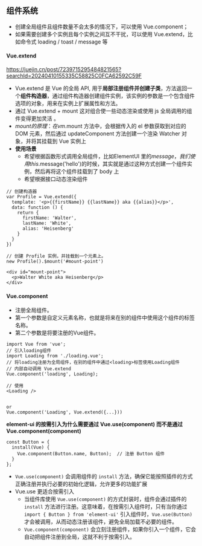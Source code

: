 ## 组件系统

- 创建全局组件且组件数量不会太多的情况下，可以使用 Vue.component；
- 如果需要创建多个实例且每个实例之间互不干扰，可以使用 Vue.extend，比如命令式 loading / toast / message 等

#### Vue.extend

https://juejin.cn/post/7239715295484821565?searchId=20240410155335C58825C0FCA62592C59F

- Vue.extend 是 Vue 的全局 API, 用于**局部注册组件并创建子类**，方法返回一个**组件构造器**，通过组件构造器创建组件实例，该实例的参数是一个包含组件选项的对象，用来在实例上扩展属性和方法。
- 通过 Vue.extend + mount 这对组合使一些动态渲染或使用 js 全局调用的组件变得更加灵活 。
- $mount 的原理：在 vm.$mount 方法中，会根据传入的 el 参数获取到对应的 DOM 元素，然后通过 updateComponent 方法创建一个渲染 Watcher 对象，并将其挂载到 Vue 实例上
- **使用场景**
  -  希望根据函数形式调用全局组件，比如ElementUI 里的$message，我们使用this.$message('hello')的时候，其实就是通过这种方式创建一个组件实例，然后再将这个组件挂载到了 body 上
  - 希望根据接口动态渲染组件

```
// 创建构造器
var Profile = Vue.extend({
  template: '<p>{{firstName}} {{lastName}} aka {{alias}}</p>',
  data: function () {
    return {
      firstName: 'Walter',
      lastName: 'White',
      alias: 'Heisenberg'
    }
  }
})

// 创建 Profile 实例，并挂载到一个元素上。
new Profile().$mount('#mount-point')

<div id="mount-point">
  <p>Walter White aka Heisenberg</p>
</div>
```



#### Vue.component

- 注册全局组件。
- 第一个参数是自定义元素名称，也就是将来在别的组件中使用这个组件的标签名称。
- 第二个参数是将要注册的Vue组件。

```
import Vue from 'vue';
// 引入loading组件 
import Loading from './loading.vue';
// 将loading注册为全局组件，在别的组件中通过<loading>标签使用Loading组件
// 内部自动调用 Vue.extend
Vue.component('loading', Loading);

// 使用
<Loading />


or
Vue.component('Loading', Vue.extend({...}))
```



**element-ui 的按需引入为什么需要通过 Vue.use(component) 而不是通过 Vue.component(component)** 

```
const Button = {
  install(Vue) {
    Vue.component(Button.name, Button);  // 注册 Button 组件
  }
};
```

- `Vue.use(component)` 会调用组件的 `install` 方法，确保它能按照插件的方式正确注册并执行必要的初始化逻辑，允许更多的功能扩展
- Vue.use 更适合按需引入
  - 当组件库使用 `Vue.use(component)` 的方式封装时，组件会通过插件的 `install` 方法进行注册。这意味着，在按需引入组件时，只有当你通过 `import { Button } from 'element-ui'` 引入组件时，`Vue.use(Button)` 才会被调用，从而动态注册该组件，避免全局加载不必要的组件。
  - `Vue.component(component)` 会立刻注册组件，如果你引入一个组件，它会自动把组件注册到全局，这就不利于按需引入。
